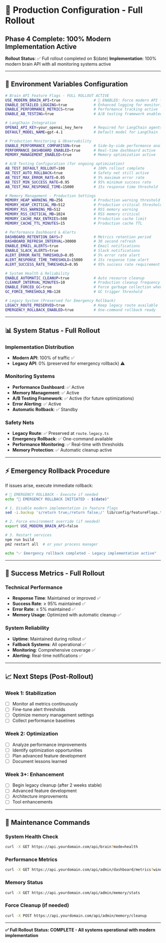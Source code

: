# 🚀 **Production Configuration - Full Rollout**

## **Phase 4 Complete: 100% Modern Implementation Active**

**Rollout Status**: ✅ Full rollout completed on $(date)
**Implementation**: 100% modern brain API with all monitoring systems active

---

## **🔧 Environment Variables Configuration**

```bash
# Brain API Feature Flags - FULL ROLLOUT ACTIVE
USE_MODERN_BRAIN_API=true               # 🚀 ENABLED: Force modern API for all users
ENABLE_DETAILED_LOGGING=true            # Enhanced logging for monitoring
ENABLE_PERFORMANCE_METRICS=true         # Performance tracking active
ENABLE_AB_TESTING=true                  # A/B testing framework enabled

# LangChain Integration
OPENAI_API_KEY=your_openai_key_here     # Required for LangChain agents
DEFAULT_MODEL_NAME=gpt-4.1              # Default model for LangChain

# Production Monitoring & Observability
ENABLE_PERFORMANCE_COMPARISON=true      # Side-by-side performance analysis
PERFORMANCE_DASHBOARD_ENABLED=true      # Real-time dashboard active
MEMORY_MANAGEMENT_ENABLED=true          # Memory optimization active

# A/B Testing Configuration (for ongoing optimization)
AB_TEST_DEFAULT_ROLLOUT=100             # 100% rollout complete
AB_TEST_AUTO_ROLLBACK=true              # Safety net still active
AB_TEST_MAX_ERROR_RATE=0.05             # 5% maximum error rate
AB_TEST_MIN_SUCCESS_RATE=0.95           # 95% minimum success rate
AB_TEST_MAX_RESPONSE_TIME=15000         # 15s response time threshold

# Memory Management - Production Settings
MEMORY_HEAP_WARNING_MB=256              # Production warning threshold
MEMORY_HEAP_CRITICAL_MB=512             # Production critical threshold
MEMORY_RSS_WARNING_MB=512               # RSS memory warning
MEMORY_RSS_CRITICAL_MB=1024             # RSS memory critical
MEMORY_CACHE_MAX_ENTRIES=500            # Production cache limit
MEMORY_CACHE_TTL_MINUTES=15             # Production cache TTL

# Performance Dashboard & Alerts
DASHBOARD_RETENTION_DAYS=7              # Metrics retention period
DASHBOARD_REFRESH_INTERVAL=30000        # 30 second refresh
ENABLE_EMAIL_ALERTS=true                # Email notifications
ENABLE_SLACK_ALERTS=true                # Slack notifications
ALERT_ERROR_RATE_THRESHOLD=0.05         # 5% error rate alert
ALERT_RESPONSE_TIME_THRESHOLD=15000     # 15s response time alert
ALERT_SUCCESS_RATE_THRESHOLD=0.95       # 95% success rate requirement

# System Health & Reliability
ENABLE_AUTOMATIC_CLEANUP=true           # Auto resource cleanup
CLEANUP_INTERVAL_MINUTES=10             # Production cleanup frequency
ENABLE_FORCED_GC=true                   # Force garbage collection when needed
GC_FORCE_THRESHOLD_MB=128               # GC trigger threshold

# Legacy System (Preserved for Emergency Rollback)
LEGACY_ROUTE_PRESERVED=true             # Keep legacy route available
EMERGENCY_ROLLBACK_ENABLED=true         # One-command rollback ready
```

---

## **📊 System Status - Full Rollout**

### **Implementation Distribution**
- **Modern API**: 100% of traffic ✅
- **Legacy API**: 0% (preserved for emergency rollback) ⚠️

### **Monitoring Systems**
- **Performance Dashboard**: ✅ Active
- **Memory Management**: ✅ Active  
- **A/B Testing Framework**: ✅ Active (for future optimizations)
- **Error Alerting**: ✅ Active
- **Automatic Rollback**: ✅ Standby

### **Safety Nets**
- **Legacy Route**: ✅ Preserved at `route.legacy.ts`
- **Emergency Rollback**: ✅ One-command available
- **Performance Monitoring**: ✅ Real-time with thresholds
- **Memory Protection**: ✅ Automatic cleanup active

---

## **⚡ Emergency Rollback Procedure**

If issues arise, execute immediate rollback:

```bash
# 🚨 EMERGENCY ROLLBACK - Execute if needed
echo "🚨 EMERGENCY ROLLBACK INITIATED - $(date)"

# 1. Disable modern implementation in feature flags
sed -i.backup 's/return true;/return false;/' lib/config/featureFlags.ts

# 2. Force environment override (if needed)
export USE_MODERN_BRAIN_API=false

# 3. Restart services
npm run build
pm2 restart all  # or your process manager

echo "✅ Emergency rollback completed - Legacy implementation active"
```

---

## **🎯 Success Metrics - Full Rollout**

### **Technical Performance**
- **Response Time**: Maintained or improved ✅
- **Success Rate**: ≥ 95% maintained ✅  
- **Error Rate**: ≤ 5% maintained ✅
- **Memory Usage**: Optimized with automatic cleanup ✅

### **System Reliability**
- **Uptime**: Maintained during rollout ✅
- **Fallback Systems**: All operational ✅
- **Monitoring**: Comprehensive coverage ✅
- **Alerting**: Real-time notifications ✅

---

## **📈 Next Steps (Post-Rollout)**

### **Week 1: Stabilization**
- [ ] Monitor all metrics continuously
- [ ] Fine-tune alert thresholds
- [ ] Optimize memory management settings
- [ ] Collect performance baselines

### **Week 2: Optimization**
- [ ] Analyze performance improvements
- [ ] Identify optimization opportunities
- [ ] Plan advanced feature development
- [ ] Document lessons learned

### **Week 3+: Enhancement**
- [ ] Begin legacy cleanup (after 2 weeks stable)
- [ ] Advanced feature development
- [ ] Architecture improvements
- [ ] Tool enhancements

---

## **🔧 Maintenance Commands**

### **System Health Check**
```bash
curl -X GET https://api.yourdomain.com/api/brain?mode=health
```

### **Performance Metrics**
```bash
curl -X GET https://api.yourdomain.com/api/admin/dashboard/metrics?window=1h
```

### **Memory Status**
```bash
curl -X GET https://api.yourdomain.com/api/admin/memory/stats
```

### **Force Cleanup** (if needed)
```bash
curl -X POST https://api.yourdomain.com/api/admin/memory/cleanup
```

---

**✅ Full Rollout Status: COMPLETE - All systems operational with modern implementation** 